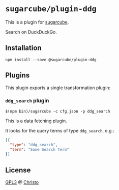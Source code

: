 # `sugarcube/plugin-ddg`

This is a plugin for [sugarcube](https://gitlab.com/sugarcube/sugarcube).

Search on DuckDuckGo.

## Installation

```shell
npm install --save @sugarcube/plugin-ddg
```

## Plugins

This plugin exports a single transformation plugin:

### `ddg_search` plugin

```shell
$(npm bin)/sugarcube -c cfg.json -p ddg_search
```

This is a data fetching plugin.

It looks for the query terms of type `ddg_search`, e.g.:

```json
[{
  "type": "ddg_search",
  "term": "Some Search Term"
}]
```

## License

[GPL3](./LICENSE) @ [Christo](christo@cryptodrunks.net)
